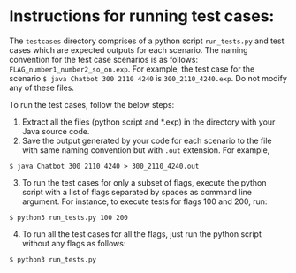 # Instructions for running test cases:
The `testcases` directory comprises of a python script `run_tests.py` and test cases which are expected outputs for each scenario. The naming convention for the test case scenarios is as follows: `FLAG_number1_number2_so_on.exp`. For example, the test case for the scenario `$ java Chatbot 300 2110 4240` is `300_2110_4240.exp`. Do not modify any of these files.

To run the test cases, follow the below steps:

1. Extract all the files (python script and *.exp) in the directory with your Java source code.
2. Save the output generated by your code for each scenario to the file with same naming convention but with `.out` extension. For example, 
```
$ java Chatbot 300 2110 4240 > 300_2110_4240.out
```
3. To run the test cases for only a subset of flags, execute the python script with a list of flags separated by spaces as command line argument. For instance, to execute tests for flags 100 and 200, run:
```
$ python3 run_tests.py 100 200
```
4. To run all the test cases for all the flags, just run the python script without any flags as follows:
```
$ python3 run_tests.py
```
